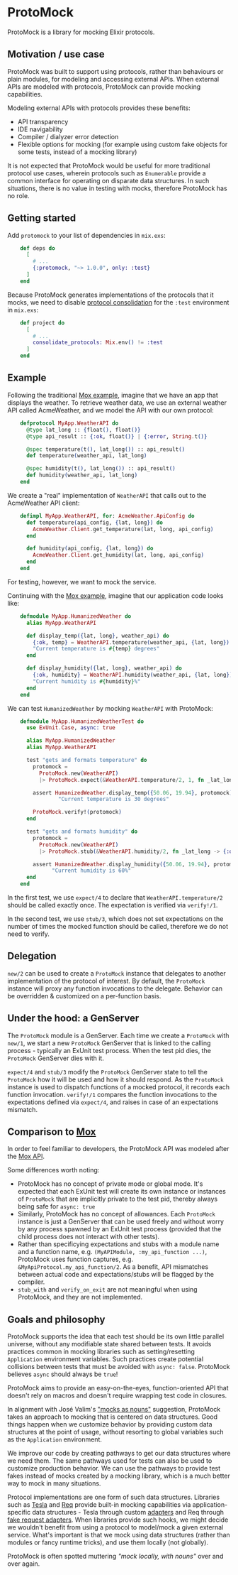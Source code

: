 # ProtoMock

<!-- MDOC -->
<!-- INCLUDE -->

ProtoMock is a library for mocking Elixir protocols.

## Motivation / use case

ProtoMock was built to support using protocols, rather than behaviours or plain
modules, for modeling and accessing external APIs. When external APIs are modeled with
protocols, ProtoMock can provide mocking capabilities.

Modeling external APIs with protocols provides these benefits:

* API transparency
* IDE navigability
* Compiler / dialyzer error detection
* Flexible options for mocking (for example using custom fake objects for some tests, instead of a mocking library)

It is not expected that ProtoMock would be useful for more traditional protocol use
cases, wherein protocols such as `Enumerable` provide a common interface for operating on
disparate data structures. In such situations, there is no value in testing with mocks,
therefore ProtoMock has no role.

## Getting started

Add `protomock` to your list of dependencies in `mix.exs`:

```elixir
    def deps do
      [
        # ...
        {:protomock, "~> 1.0.0", only: :test}
      ]
    end
```

Because ProtoMock generates implementations of the protocols that it mocks, we need to
disable [protocol consolidation](https://hexdocs.pm/elixir/1.15.6/Protocol.html#module-consolidation) for the `:test` environment in `mix.exs`:

```elixir
    def project do
      [
        # ...
        consolidate_protocols: Mix.env() != :test
      ]
    end
```

<!-- To enable [Hammox](https://hexdocs.pm/hammox/Hammox.html)-style [runtime type checking](`enable_type_checking/0`), add this to your `test_helper.exs` or 
equivalent:
  
      ProtoMock.enable_type_checking() -->

## Example

Following the traditional [Mox example](https://hexdocs.pm/mox/Mox.html#module-example),
imagine that we have an app that displays the weather. To retrieve weather data,
we use an external weather API called AcmeWeather, and we model the API with our own
protocol:

```elixir
    defprotocol MyApp.WeatherAPI do
      @type lat_long :: {float(), float()}
      @type api_result :: {:ok, float()} | {:error, String.t()}

      @spec temperature(t(), lat_long()) :: api_result()
      def temperature(weather_api, lat_long)

      @spec humidity(t(), lat_long()) :: api_result()
      def humidity(weather_api, lat_long)
    end
```

We create a "real" implementation of `WeatherAPI` that calls out to the
AcmeWeather API client:

```elixir
    defimpl MyApp.WeatherAPI, for: AcmeWeather.ApiConfig do
      def temperature(api_config, {lat, long}) do
        AcmeWeather.Client.get_temperature(lat, long, api_config)
      end

      def humidity(api_config, {lat, long}) do
        AcmeWeather.Client.get_humidity(lat, long, api_config)
      end
    end
```

For testing, however, we want to mock the service.

Continuing with the [Mox example](https://hexdocs.pm/mox/Mox.html#module-example),
imagine that our application code looks like:

```elixir
    defmodule MyApp.HumanizedWeather do
      alias MyApp.WeatherAPI

      def display_temp({lat, long}, weather_api) do
        {:ok, temp} = WeatherAPI.temperature(weather_api, {lat, long})
        "Current temperature is #{temp} degrees"
      end

      def display_humidity({lat, long}, weather_api) do
        {:ok, humidity} = WeatherAPI.humidity(weather_api, {lat, long})
        "Current humidity is #{humidity}%"
      end
    end
```

We can test `HumanizedWeather` by mocking `WeatherAPI` with ProtoMock:

```elixir
    defmodule MyApp.HumanizedWeatherTest do
      use ExUnit.Case, async: true

      alias MyApp.HumanizedWeather
      alias MyApp.WeatherAPI

      test "gets and formats temperature" do
        protomock =
          ProtoMock.new(WeatherAPI)
          |> ProtoMock.expect(&WeatherAPI.temperature/2, 1, fn _lat_long -> {:ok, 30} end)

        assert HumanizedWeather.display_temp({50.06, 19.94}, protomock) ==
                "Current temperature is 30 degrees"

        ProtoMock.verify!(protomock)
      end

      test "gets and formats humidity" do
        protomock =
          ProtoMock.new(WeatherAPI)
          |> ProtoMock.stub(&WeatherAPI.humidity/2, fn _lat_long -> {:ok, 60} end)

        assert HumanizedWeather.display_humidity({50.06, 19.94}, protomock) ==
              "Current humidity is 60%"
      end
    end
```
In the first test, we use `expect/4` to declare that `WeatherAPI.temperature/2` should be called
exactly once. The expectation is verified via `verify!/1`.

In the second test, we use `stub/3`, which does not set expectations on the number of times
the mocked function should be called, therefore we do not need to verify.

## Delegation

`new/2` can be used to create a `ProtoMock` instance that delegates to another implementation 
of the protocol of interest. By default, the `ProtoMock` instance will proxy any function 
invocations to the delegate. Behavior can be overridden & customized on a per-function basis.

## Under the hood: a GenServer

The `ProtoMock` module is a GenServer. Each time we create a `ProtoMock` with `new/1`,
we start a new `ProtoMock` GenServer that is linked to the calling process - typically
an ExUnit test process. When the test pid dies, the `ProtoMock` GenServer dies with it.

`expect/4` and `stub/3` modify the `ProtoMock` GenServer state to tell the `ProtoMock`
how it will be used and how it should respond. As the `ProtoMock` instance is used to
dispatch functions of a mocked protocol, it records each function invocation.
`verify!/1` compares the function invocations to the expectations defined via
`expect/4`, and raises in case of an expectations mismatch.

## Comparison to [Mox](https://hexdocs.pm/mox/Mox.html)

In order to feel familiar to developers, the ProtoMock API was modeled after the [Mox API](https://hexdocs.pm/mox/Mox.html).

Some differences worth noting:

* ProtoMock has no concept of private mode or global mode. It's expected that each ExUnit
  test will create its own instance or instances of `ProtoMock` that are implicitly private
  to the test pid, thereby always being safe for `async: true`
* Similarly, ProtoMock has no concept of allowances. Each `ProtoMock` instance is just a
  GenServer that can be used freely and without worry by any process spawned by an
  ExUnit test process (provided that the child process does not interact with other tests).
* Rather than specificying expectations and stubs with a module name and a function name,
  e.g. `(MyAPIModule, :my_api_function ...)`, ProtoMock uses function captures, e.g.
  `&MyApiProtocol.my_api_function/2`. As a benefit, API mismatches between actual code and
  expectations/stubs will be flagged by the compiler.
* `stub_with` and `verify_on_exit` are not meaningful when using ProtoMock, and they
  are not implemented.

<!-- ## Runtime type checking

ProtoMock supports runtime type checking of mocked functions, via code adopted from [Hammox](https://hexdocs.pm/hammox/Hammox.html).
Type checking is disabled by default. It can be enabled via `enable_type_checking/0`.
See `enable_type_checking/0` for details on how type checking works. -->

## Goals and philosophy

ProtoMock supports the idea that each test should be its own little parallel universe,
without any modifiable state shared between tests. It avoids practices common in mocking 
libraries such as setting/resetting `Application` environment variables. Such practices 
create potential collisions between tests that must be avoided with `async: false`. 
ProtoMock believes `async` should always be `true`!

ProtoMock aims to provide an easy-on-the-eyes, function-oriented API that doesn't rely on 
macros and doesn't require wrapping test code in closures.

In alignment with José Valim's ["mocks as nouns"](https://blog.plataformatec.com.br/2015/10/mocks-and-explicit-contracts/) suggestion,
ProtoMock takes an approach to mocking that is centered on data structures. Good things happen
when we customize behavior by providing custom data structures at the point of usage, without
resorting to global variables such as the `Application` environment. 

We improve our code by creating pathways to get our data structures where we need them. The same 
pathways used for tests can also be used to customize production behavior. We can use the pathways
to provide test fakes instead of mocks created by a mocking library, which is a much better way 
to mock in many situations. 

Protocol implementations are one form of such data structures. Libraries such as [Tesla](https://hexdocs.pm/tesla/Tesla.html) 
and [Req](https://hexdocs.pm/req/readme.html) provide built-in mocking capabilities via 
application-specific data structures - Tesla through custom [adapters](https://hexdocs.pm/tesla/Tesla.Client.html#t:t/0) 
and Req through [fake request adapters](https://hexdocs.pm/req/Req.Request.html#module-adapter). 
When libraries provide such hooks, we might decide we wouldn't benefit from using a protocol to 
model/mock a given external service. What's important is that we mock using data structures 
(rather than modules or fancy runtime tricks), and use them locally (not globally). 

ProtoMock is often spotted muttering *"mock locally, with nouns"* over and over again.
